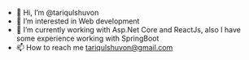 - 👋 Hi, I’m @tariqulshuvon
- 👀 I’m interested in Web development
- 🌱 I’m currently working with Asp.Net Core and ReactJs, also I have some experience working with SpringBoot
- 📫 How to reach me tariqulshuvon@gmail.com

<!---
tariqulshuvon/tariqulshuvon is a ✨ special ✨ repository because its `README.md` (this file) appears on your GitHub profile.
You can click the Preview link to take a look at your changes.
--->
